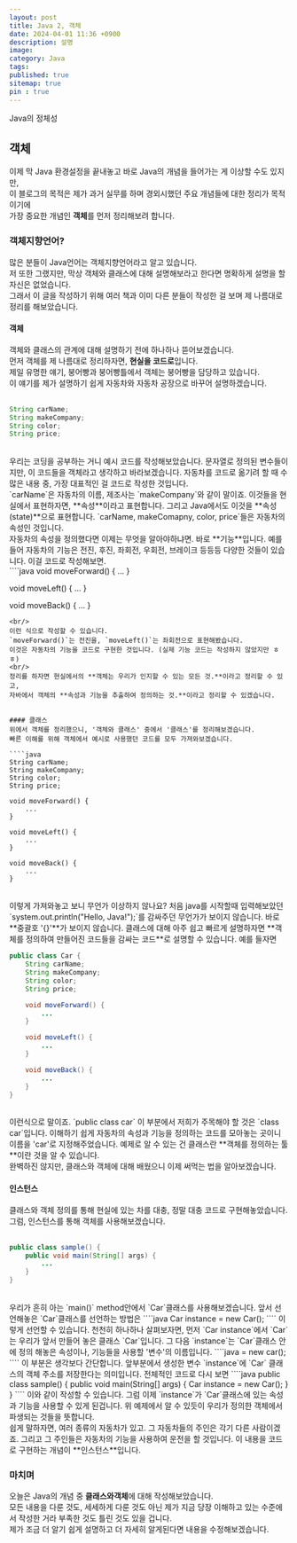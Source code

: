 ```yaml
---
layout: post
title: Java 2, 객체
date: 2024-04-01 11:36 +0900
description: 설명
image:
category: Java
tags:
published: true
sitemap: true
pin : true
---
```

Java의 정체성

## 객체

이제 막 Java 환경설정을 끝내놓고 바로 Java의 개념을 들어가는 게 이상할 수도 있지만,   
이 블로그의 목적은 제가 과거 실무를 하며 경외시했던 주요 개념들에 대한 정리가 목적이기에   
가장 중요한 개념인 **객체**를 먼저 정리해보려 합니다.

### 객체지향언어? 

많은 분들이 Java언어는 객체지향언어라고 알고 있습니다.   
저 또한 그랬지만, 막상 객체와 클래스에 대해 설명해보라고 한다면 명확하게 설명을 할 자신은 없었습니다.   
그래서 이 글을 작성하기 위해 여러 책과 이미 다른 분들이 작성한 걸 보며 제 나름대로 정리를 해보았습니다.   

#### 객체

객체와 클래스의 관계에 대해 설명하기 전에 하나하나 뜯어보겠습니다.   
먼저 객체를 제 나름대로 정리하자면, **현실을 코드로**입니다.   
제일 유명한 얘기, 붕어빵과 붕어빵틀에서 객체는 붕어빵을 담당하고 있습니다.   
이 얘기를 제가 설명하기 쉽게 자동차와 자동차 공장으로 바꾸어 설명하겠습니다.   
<br>   
````java
String carName;
String makeCompany;
String color;
String price;
````
<br/>
우리는 코딩을 공부하는 거니 예시 코드를 작성해보았습니다.   
문자열로 정의된 변수들이지만, 이 코드들을 객체라고 생각하고 바라보겠습니다.   
자동차를 코드로 옮기려 할 때 수많은 내용 중, 가장 대표적인 걸 코드로 작성한 것입니다.   
<br/>
`carName`은 자동차의 이름, 제조사는 `makeCompany`와 같이 말이죠.   
이것들을 현실에서 표현하자면, **속성**이라고 표현합니다.   
그리고 Java에서도 이것을 **속성(state)**으로 표현합니다.   
`carName, makeComapny, color, price`들은 자동차의 속성인 것입니다.   
<br/>
자동차의 속성을 정의했다면 이제는 무엇을 알아야하냐면.   
바로 **기능**입니다.   
예를 들어 자동차의 기능은 전진, 후진, 좌회전, 우회전, 브레이크 등등등 다양한 것들이 있습니다.   
이걸 코드로 작성해보면.   
<br/>
````java
void moveForward() {
    ...
}

void moveLeft() {
    ...
}

void moveBack() {
    ...
}
````
<br/>
이런 식으로 작성할 수 있습니다.   
`moveForward()`는 전진을, `moveLeft()`는 좌회전으로 표현해봤습니다.   
이것은 자동차의 기능을 코드로 구현한 것입니다. (실제 기능 코드는 작성하지 않았지만 ㅎㅎ)   
<br/>
정리를 하자면 현실에서의 **객체는 우리가 인지할 수 있는 모든 것.**이라고 정리할 수 있고,   
자바에서 객체의 **속성과 기능을 추출하여 정의하는 것.**이라고 정리할 수 있겠습니다.   


#### 클래스
위에서 객체를 정리했으니, '객체와 클래스' 중에서 '클래스'를 정리해보겠습니다.   
빠른 이해를 위해 객체에서 예시로 사용했던 코드를 모두 가져와보겠습니다.   

````java
String carName;
String makeCompany;
String color;
String price;

void moveForward() {
    ...
}

void moveLeft() {
    ...
}

void moveBack() {
    ...
}
````

<br/>
이렇게 가져와놓고 보니 무언가 이상하지 않나요?   
처음 java를 시작할때 입력해보았던 `system.out.println("Hello, Java!");`를 감싸주던 무언가가 보이지 않습니다.   
바로 **중괄호 '{}'**가 보이지 않습니다.   
클래스에 대해 아주 쉽고 빠르게 설명하자면 **객체를 정의하여 만들어진 코드들을 감싸는 코드**로 설명할 수 있습니다.   
예를 들자면
<br/>

````java
public class Car {
    String carName;
    String makeCompany;
    String color;
    String price;

    void moveForward() {
        ...
    }

    void moveLeft() {
        ...
    }

    void moveBack() {
        ...
    }
}
````
<br/>
이런식으로 말이죠.   
`public class car` 이 부분에서 저희가 주목해야 할 것은 `class car`입니다.   
이해하기 쉽게 자동차의 속성과 기능을 정의하는 코드를 모아놓는 곳이니 이름을 'car'로 지정해주었습니다.   
예제로 알 수 있는 건 클래스란 **객체를 정의하는 툴**이란 것을 알 수 있습니다.   
<br/>
완벽하진 않지만, 클래스와 객체에 대해 배웠으니 이제 써먹는 법을 알아보겠습니다.

#### 인스턴스

클래스와 객체 정의를 통해 현실에 있는 차를 대충, 정말 대충 코드로 구현해놓았습니다.   
그럼, 인스턴스를 통해 객체를 사용해보겠습니다.   
<br/>
````java
public class sample() {
    public void main(String[] args) {
        ...
    }
}
````
<br/>
우리가 흔히 아는 `main()` method안에서 `Car`클래스를 사용해보겠습니다.  
앞서 선언해놓은 `Car`클래스를 선언하는 방법은   
````java
Car instance = new Car();
```` 
이렇게 선언할 수 있습니다.   
천천히 하나하나 살펴보자면, 먼저 `Car instance`에서 `Car`는 우리가 앞서 만들어 놓은 클래스 `Car`입니다.   
그 다음 `instance`는 `Car`클래스 안에 정의 해놓은 속성이나, 기능들을 사용할 '변수'의 이름입니다.   
````java
= new car();
````
이 부분은 생각보다 간단합니다.  
앞부분에서 생성한 변수 `instance`에 `Car` 클래스의 객체 주소를 저장한다는 의미입니다.   
전체적인 코드로 다시 보면   
````java
public class sample() {
    public void main(String[] args) {
        Car instance = new Car();
    }
}
````
이와 같이 작성할 수 있습니다.  
그럼 이제 `instance`가 `Car`클래스에 있는 속성과 기능을 사용할 수 있게 된겁니다.   
위 예제에서 알 수 있듯이 우리가 정의한 객체에서 파생되는 것들을 뜻합니다.   
<br/>
쉽게 말하자면, 여러 종류의 자동차가 있고.   
그 자동차들의 주인은 각기 다른 사람이겠죠.   
그리고 그 주인들은 자동차의 기능을 사용하여 운전을 할 것입니다.   
이 내용을 코드로 구현하는 개념이 **인스턴스**입니다.


### 마치며

오늘은 Java의 개념 중 **클래스와객체**에 대해 작성해보았습니다.   
모든 내용을 다룬 것도, 세세하게 다룬 것도 아닌 제가 지금 당장 이해하고 있는 수준에서 작성한 거라 부족한 것도 틀린 것도 있을 겁니다.   
제가 조금 더 알기 쉽게 설명하고 더 자세히 알게된다면 내용을 수정해보겠습니다.

